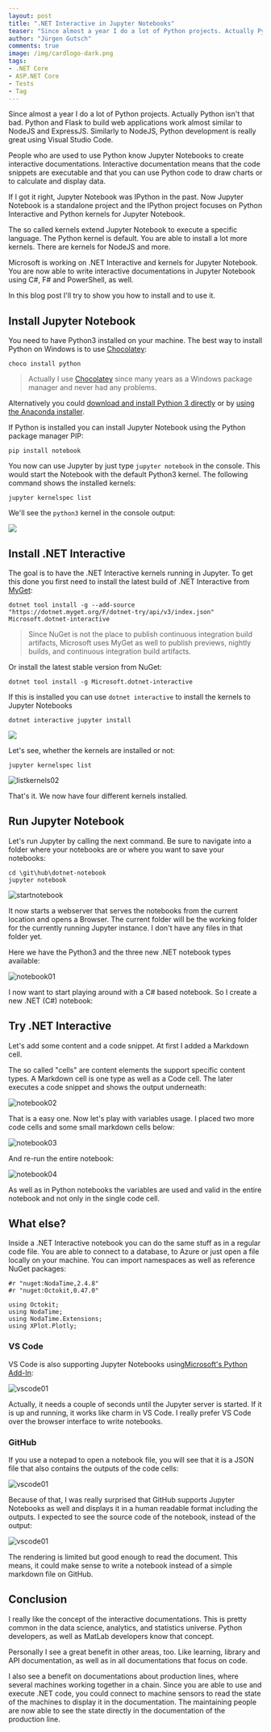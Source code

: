```yaml
---
layout: post
title: ".NET Interactive in Jupyter Notebooks"
teaser: "Since almost a year I do a lot of Python projects. Actually Python isn't that bad. Python and Flask to build web applications work almost similar to NodeJS and ExpressJS. People who are used to use Python know Jupyter Notebooks to create interactive documentations. Microsoft is working on .NET Interactive and kernels for Jupyter Notebook.  You are now able to write interactive documentations in Jupyter Notebook using C#, F# and PowerShell, as well."
author: "Jürgen Gutsch"
comments: true
image: /img/cardlogo-dark.png
tags: 
- .NET Core
- ASP.NET Core
- Tests
- Tag
---
```


Since almost a year I do a lot of Python projects. Actually Python isn't that bad. Python and Flask to build web applications work almost similar to NodeJS and ExpressJS. Similarly to NodeJS, Python development is really great using Visual Studio Code. 

People who are used to use Python know Jupyter Notebooks to create interactive documentations. Interactive documentation means that the code snippets are executable and that you can use Python code to draw charts or to calculate and display data.

If I got it right, Jupyter Notebook was IPython in the past. Now Jupyter Notebook is a standalone project and the IPython project focuses on Python Interactive and Python kernels for Jupyter Notebook. 

The so called kernels extend Jupyter Notebook to execute a specific language. The Python kernel is default. You are able to install a lot more kernels. There are kernels for NodeJS and more.

Microsoft is working on .NET Interactive and kernels for Jupyter Notebook.  You are now able to write interactive documentations in Jupyter Notebook using C#, F# and PowerShell, as well.

In this blog post I'll try to show you how to install and to use it.

## Install Jupyter Notebook 

You need to have Python3 installed on your machine. The best way to install Python on Windows is to use [Chocolatey](https://chocolatey.org/packages/python/3.8.4):

```shell
choco install python
```

> Actually I use [Chocolatey](https://chocolatey.org/) since many years as a Windows package manager and never had any problems.

Alternatively you could [download and install Pythion 3 directly](https://www.python.org/downloads/) or by [using the Anaconda installer](https://www.anaconda.com/products/individual).

If Python is installed you can install Jupyter Notebook using the Python package manager PIP:

```shell
pip install notebook
```

You now can use Jupyter by just type `jupyter notebook` in the console. This would start the Notebook with the default Python3 kernel. The following command shows the installed kernels:

```shell
jupyter kernelspec list
```
We'll see the `python3` kernel in the console output:

![]({{site.baseurl}}/img/dotnet-notebook/listkernels01.png)

## Install .NET Interactive

The goal is to have the .NET Interactive kernels running in Jupyter. To get this done you first need to install the latest build of .NET Interactive from [MyGet](https://myget.org/):

```shell
dotnet tool install -g --add-source "https://dotnet.myget.org/F/dotnet-try/api/v3/index.json" Microsoft.dotnet-interactive
```

> Since NuGet is not the place to publish continuous integration build artifacts, Microsoft uses MyGet as well to publish previews, nightly builds, and continuous integration build artifacts.

Or install the latest stable version from NuGet:

```shell
dotnet tool install -g Microsoft.dotnet-interactive
```

If this is installed you can use `dotnet interactive` to install the kernels to Jupyter Notebooks

```shell
dotnet interactive jupyter install
```

![]({{site.baseurl}}/img/dotnet-notebook/installonjupyter.png)

Let's see, whether the kernels are installed or not:

```
jupyter kernelspec list
```

![listkernels02]({{site.baseurl}}/img/dotnet-notebook/listkernels02.png)

That's it. We now have four different kernels installed.

## Run Jupyter Notebook

Let's run Jupyter by calling the next command. Be sure to navigate into a folder where your notebooks are or where you want to save your notebooks:

```shell
cd \git\hub\dotnet-notebook
jupyter notebook
```

![startnotebook]({{site.baseurl}}/img/dotnet-notebook/startnotebook.png)

It now starts a webserver that serves the notebooks from the current location and opens a Browser. The current folder will be the working folder for the currently running Jupyter instance. I don't have any files in that folder yet. 

Here we have the Python3 and the three new .NET notebook types available:

![notebook01]({{site.baseurl}}/img/dotnet-notebook/notebook01.png)

I now want to start playing around with a C# based notebook. So I create a new .NET (C#) notebook:

## Try .NET Interactive

Let's add some content and a code snippet. At first I added a Markdown cell. 

The so called "cells" are content elements the support specific content types. A Markdown cell is one type as well as a Code cell. The later executes a code snippet and shows the output underneath:

![notebook02]({{site.baseurl}}/img/dotnet-notebook/notebook02.png)

That is a easy one. Now let's play with variables usage. I placed two more code cells and some small markdown cells below:

 ![notebook03]({{site.baseurl}}/img/dotnet-notebook/notebook03.png)

And re-run the entire notebook:

![notebook04]({{site.baseurl}}/img/dotnet-notebook/notebook04.png) 

As well as in Python notebooks the variables are used and valid in the entire notebook and not only in the single code cell. 

## What else?

Inside a .NET Interactive notebook you can do the same stuff as in a regular code file. You are able to connect to a database, to Azure or just open a file locally on your machine. You can import namespaces as well as reference NuGet packages:

```
#r "nuget:NodaTime,2.4.8"
#r "nuget:Octokit,0.47.0"

using Octokit;
using NodaTime;
using NodaTime.Extensions;
using XPlot.Plotly;
```

### VS Code

VS Code is also supporting Jupyter Notebooks using[Microsoft's Python Add-In](https://marketplace.visualstudio.com/items?itemName=ms-python.python): 

![vscode01]({{site.baseurl}}/img/dotnet-notebook/vscode01.png)

Actually, it needs a couple of seconds until the Jupyter server is started. If it is up and running, it works like charm in VS Code. I really prefer VS Code over the browser interface to write notebooks.

### GitHub

If you use a notepad to open a notebook file, you will see that it is a JSON file that also contains the outputs of the code cells:

![vscode01]({{site.baseurl}}/img/dotnet-notebook/source.PNG)

Because of that, I was really surprised that GitHub supports Jupyter Notebooks as well and displays it in a human readable format including the outputs. I expected to see the source code of the notebook, instead of the output:

![vscode01]({{site.baseurl}}/img/dotnet-notebook/github.png)

The rendering is limited but good enough to read the document. This means, it could make sense to write a notebook instead of a simple markdown file on GitHub.

## Conclusion

I really like the concept of the interactive documentations. This is pretty common in the data science, analytics, and statistics universe. Python developers, as well as MatLab developers know that concept.

Personally I see a great benefit in other areas, too. Like learning, library and API documentation, as well as in all documentations that focus on code. 

I also see a benefit on documentations about production lines, where several machines working together in a chain. Since you are able to use and execute .NET code, you could connect to machine sensors to read the state of the machines to display it in the documentation. The maintaining people are now able to see the state directly in the documentation of the production line.


